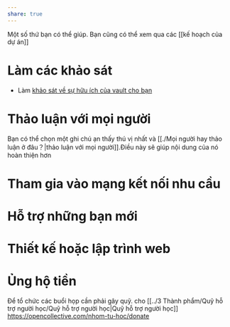 ```yaml
---  
share: true  
---  
```

Một số thứ bạn có thể giúp. Bạn cũng có thể xem qua các [[kế hoạch của dự án]]  
# Làm các khảo sát  
- Làm [khảo sát về sự hữu ích của vault cho bạn](https://quảcầu.cc/khao-sat-nguoi-dung-vault-nhap-mon-obsidian/?utm_source=Vault+%C2%BB+Nh%E1%BA%ADp+m%C3%B4n+Obsidian+%C2%BB+Trang+ch%E1%BB%A7&utm_medium=Giai+%C4%91o%E1%BA%A1n+2)  
  
# Thảo luận với mọi người  
Bạn có thể chọn một ghi chú ạn thấy thú vị nhất và [[./Mọi người hay thảo luận ở đâu？|thảo luận với mọi người]].Điều này sẽ giúp nội dung của nó hoàn thiện hơn  
  
# Tham gia vào mạng kết nối nhu cầu  
# Hỗ trợ những bạn mới  
# Thiết kế hoặc lập trình web   
  
# Ủng hộ tiền  
Để tổ chức các buổi họp cần phải gây quỹ. cho [[../3 Thành phẩm/Quỹ hỗ trợ người học/Quỹ hỗ trợ người học|Quỹ hỗ trợ người học]]  
https://opencollective.com/nhom-tu-hoc/donate